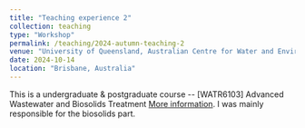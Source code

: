 ```yaml
---
title: "Teaching experience 2"
collection: teaching
type: "Workshop"
permalink: /teaching/2024-autumn-teaching-2
venue: "University of Queensland, Australian Centre for Water and Environmental Biotechnology"
date: 2024-10-14
location: "Brisbane, Australia"
---
```


This is a undergraduate & postgraduate course -- [WATR6103] Advanced Wastewater and Biosolids Treatment [More information](https://programs-courses.uq.edu.au/course.html?course_code=WATR6103). I was mainly responsible for the biosolids part.

